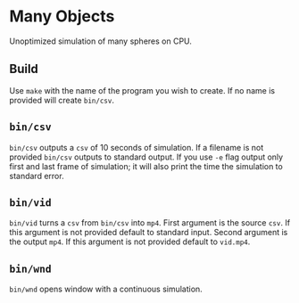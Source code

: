 # Many Objects 

Unoptimized simulation of many spheres on CPU.

## Build

Use `make` with the name of the program you wish to create.
If no name is provided will create `bin/csv`.

## `bin/csv`

`bin/csv` outputs a `csv` of 10 seconds of simulation.
If a filename is not provided `bin/csv` outputs to standard output. 
If you use `-e` flag output only first and last frame of simulation;
it will also print the time the simulation to standard error. 

## `bin/vid`

`bin/vid` turns a `csv` from `bin/csv` into `mp4`. 
First argument is the source `csv`.
If this argument is not provided default to standard input.
Second argument is the output `mp4`.
If this argument is not provided default to `vid.mp4`.

## `bin/wnd`
`bin/wnd` opens window with a continuous simulation.
